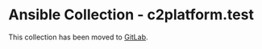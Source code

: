 # Ansible Collection - c2platform.test

This collection has been moved to [GitLab](https://github.com/c2platform/ansible-collection-test/).
